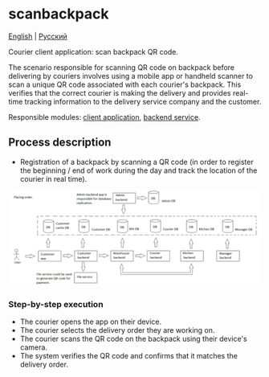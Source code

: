 # scanbackpack

[English](scanbackpack.md) | [Русский](scanbackpack.ru.md)

Courier client application: scan backpack QR code.

The scenario responsible for scanning QR code on backpack before delivering by couriers involves using a mobile app or handheld scanner to scan a unique QR code associated with each courier's backpack. 
This verifies that the correct courier is making the delivery and provides real-time tracking information to the delivery service company and the customer.

Responsible modules: [client application](../../frontend/courierclient.md), [backend service](../../backend/courierbackend.md).

## Process description

- Registration of a backpack by scanning a QR code (in order to register the beginning / end of work during the day and track the location of the courier in real time).

![placing_order_overall](../../img/placing_order_overall.png)

### Step-by-step execution

- The courier opens the app on their device.
- The courier selects the delivery order they are working on.
- The courier scans the QR code on the backpack using their device's camera.
- The system verifies the QR code and confirms that it matches the delivery order.
